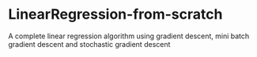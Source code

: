# LinearRegression-from-scratch
A complete linear regression algorithm using gradient descent, mini batch gradient descent and stochastic gradient descent
